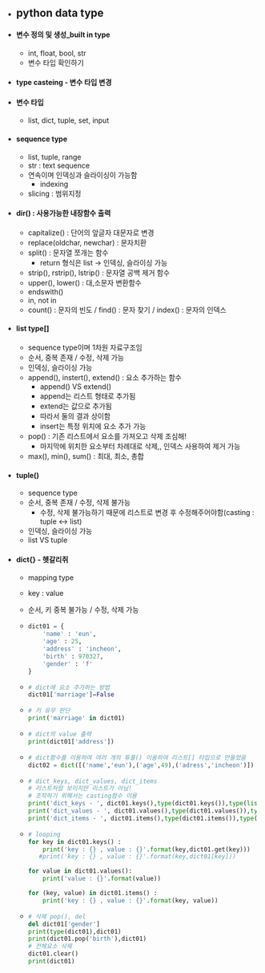 - ## python data type

- #### 변수 정의 및 생성_built in type

  - int, float, bool, str 
  - 변수 타입 확인하기

- #### type casteing - 변수 타입 변경

- #### 변수 타입

  - list, dict, tuple, set, input

- #### sequence type
  - list, tuple, range
  - str : text sequence
  - 연속이며 인덱싱과 슬라이싱이 가능함
    - indexing 
  - slicing : 범위지정
  
- #### dir() : 사용가능한 내장함수 출력
	
	- capitalize() : 단어의 앞글자 대문자로 변경
	- replace(oldchar, newchar) : 문자치환
	- split() : 문자열 쪼개는 함수
	  - return 형식은 list -> 인덱싱, 슬라이싱 가능
	- strip(), rstrip(), lstrip() : 문자열 공백 제거 함수
	- upper(),  lower() : 대,소문자 변환함수
	- endswith()
	- in, not in
	- count() : 문자의 빈도 / find() : 문자 찾기 / index() : 문자의 인덱스
	
- #### list type[]
	- sequence type이며 1차원 자료구조임
	- 순서, 중복 존재 / 수정, 삭제 가능
	- 인덱싱, 슬라이싱 가능
	- append(), instert(), extend() : 요소 추가하는 함수
		- append() VS extend()
		- append는 리스트 형태로 추가됨
		- extend는 값으로 추가됨
		- 따라서 둘의 결과 상이함
		- insert는 특정 위치에 요소 추가 가능
	- pop() : 기존 리스트에서 요소를 가져오고 삭제 조심해!
		- 마지막에 위치한 요소부터 차례대로 삭제,, 인덱스 사용하여 제거 가능
	- max(), min(), sum() : 최대, 최소, 총합
	
- #### tuple()
	- sequence type
	- 순서, 중복 존재 / 수정, 삭제 불가능
		- 수정, 삭제 불가능하기 때문에 리스트로 변경 후 수정해주어야함(casting : tuple <-> list)
	- 인덱싱, 슬라이싱 가능
	- list VS tuple
	
- #### dict{} - 헷갈리쥐
  - mapping type

  - key : value

  - 순서, 키 중복 불가능 / 수정, 삭제 가능

  - ```python
    dict01 = {
        'name' : 'eun',
        'age' : 25,
        'address' : 'incheon',
        'birth' : 970327,
        'gender' : 'f'
    }
    ```

  - ``` python
    # dict에 요소 추가하는 방법
    dict01['marriage']=False
    ```

  - ```python
    # 키 유무 판단
    print('marriage' in dict01)
    ```

  - ```python
    # dict의 value 출력
    print(dict01['address'])
    ```

  - ``` python
    # dict함수를 이용하여 여러 개의 튜플() 이용하여 리스트[] 타입으로 만들었음
    dict02 = dict([('name','eun'),('age',49),('adress','incheon')])
    ```

  - ```python
    # dict_keys, dict_values, dict_items
    # 리스트처럼 보이지만 리스트가 아님!
    # 조작하기 위해서는 casting함수 이용
    print('dict_keys - ', dict01.keys(),type(dict01.keys()),type(list(dict01.keys())))
    print('dict_values - ', dict01.values(),type(dict01.values()),type(list(dict01.values())))
    print('dict_items - ', dict01.items(),type(dict01.items()),type(list(dict01.items())))
    ```

  - ````python
    # looping
    for key in dict01.keys() :
        print('key : {} , value : {}'.format(key,dict01.get(key)))
       #print('key : {} , value : {}'.format(key,dict01[key]))
    
    for value in dict01.values():
        print('value : {}'.format(value))
    
    for (key, value) in dict01.items() :
        print('key : {} , value : {}'.format(key, value))
    ````

  - ``` python
    # 삭제 pop(), del
    del dict01['gender']
    print(type(dict01),dict01)
    print(dict01.pop('birth'),dict01)
    # 전체요소 삭제
    dict01.clear()
    print(dict01)
    ```

    

  

  

  

  

  

  

  

  

  

  

  

